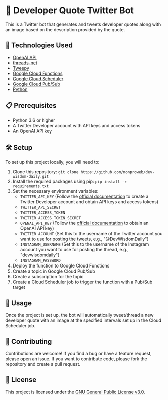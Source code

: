 # 🤖 Developer Quote Twitter Bot

This is a Twitter bot that generates and tweets developer quotes along with an image based on the description provided by the quote.

## 🚀 Technologies Used

- [OpenAI API](https://openai.com/)
- [threads-net](https://github.com/dmytrostriletskyi/threads-net)
- [Tweepy](https://www.tweepy.org/)
- [Google Cloud Functions](https://cloud.google.com/functions)
- [Google Cloud Scheduler](https://cloud.google.com/scheduler)
- [Google Cloud Pub/Sub](https://cloud.google.com/pubsub)
- [Python](https://www.python.org/)

## 📋 Prerequisites

- Python 3.6 or higher
- A Twitter Developer account with API keys and access tokens
- An OpenAI API key

## 🛠️ Setup

To set up this project locally, you will need to:

1. Clone this repository: `git clone https://github.com/monproweb/dev-wisdom-daily.git`
2. Install the required packages using pip: `pip install -r requirements.txt`
3. Set the necessary environment variables:
   - `TWITTER_API_KEY` (Follow the [official documentation](https://developer.twitter.com/en/docs/authentication/oauth-1-0a) to create a Twitter Developer account and obtain API keys and access tokens)
   - `TWITTER_API_SECRET`
   - `TWITTER_ACCESS_TOKEN`
   - `TWITTER_ACCESS_TOKEN_SECRET`
   - `OPENAI_API_KEY` (Follow the [official documentation](https://beta.openai.com/docs/developer-quickstart) to obtain an OpenAI API key)
   - `TWITTER_ACCOUNT` (Set this to the username of the Twitter account you want to use for posting the tweets, e.g., "@DevWisdomDaily")
   - `INSTAGRAM_USERNAME` (Set this to the username of the Instagram account you want to use for posting the thread, e.g., "devwisdomdaily")
   - `INSTAGRAM_PASSWORD`
4. Deploy the function to Google Cloud Functions
5. Create a topic in Google Cloud Pub/Sub
6. Create a subscription for the topic
7. Create a Cloud Scheduler job to trigger the function with a Pub/Sub target

## 🎯 Usage

Once the project is set up, the bot will automatically tweet/thread a new developer quote with an image at the specified intervals set up in the Cloud Scheduler job.

## 🤝 Contributing

Contributions are welcome! If you find a bug or have a feature request, please open an issue. If you want to contribute code, please fork the repository and create a pull request.

## 📄 License

This project is licensed under the [GNU General Public License v3.0](https://www.gnu.org/licenses/gpl-3.0.en.html).
